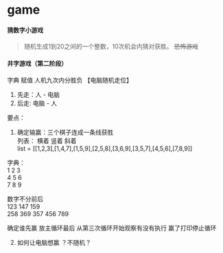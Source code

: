 # game
#### 猜数字小游戏
> 随机生成1到20之间的一个整数，10次机会内猜对获胜。 ~~恐怖游戏~~

#### 井字游戏（第二阶段）
字典 赋值
人机九次内分胜负 【电脑随机走位】
1. 先走：人 - 电脑
2. 后走: 电脑 - 人

要点：
1. 确定输赢：三个棋子连成一条线获胜  
列表： 
横着 竖着 斜着  
list = [[1,2,3],[1,4,7],[1,5,9],[2,5,8],[3,6,9],[3,5,7],[4,5,6],[7,8,9]]

字典：  
1 2 3  
4 5 6  
7 8 9  

数字不分前后  
123  147  159  
258  369  357
456  789 

确定谁先赢
放主循环最后 从第三次循环开始观察有没有执行
赢了打印停止循环

2. 如何让电脑想赢  ？不随机？
